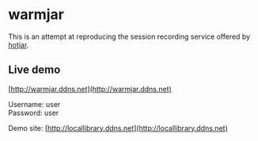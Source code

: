 # warmjar

This is an attempt at reproducing the session recording service offered by [hotjar](https://hotjar.com/).


## Live demo

[http://warmjar.ddns.net](http://warmjar.ddns.net)

Username: user<br/>
Password: user

Demo site: [http://locallibrary.ddns.net](http://locallibrary.ddns.net)
